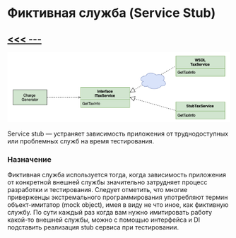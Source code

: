# Фиктивная служба (Service Stub)

## [<<< ---](../basic.md)

![Untitled](service-stub/Untitled.png)

Service stub — устраняет зависимость приложения от труднодоступных или проблемных служб на время тестирования.

### Назначение

Фиктивная служба используется тогда, когда зависимость приложения от конкретной внешней службы значительно затрудняет процесс разработки и тестирования. Следует отметить, что многие приверженцы экстремального программирования употребляют термин объект-имитатор (mock object), имея в виду не что иное, как фиктивную службу. По сути каждый раз когда вам нужно имитировать работу какой-то внешней службы, можно с помощью интерфейса и DI подставить реализация stub сервиса при тестировании.